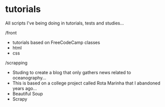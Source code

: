 # tutorials
All scripts I've being doing in tutorials, tests and studies...

/front 

  * tutorials based on FreeCodeCamp classes
  * html
  * css

/scrapping

  * Studing to create a blog that only gathers news related to oceanography...
  * This is based on a college project called Rota Marinha that I abandoned years ago...
  * Beautiful Soup
  * Scrapy
  
